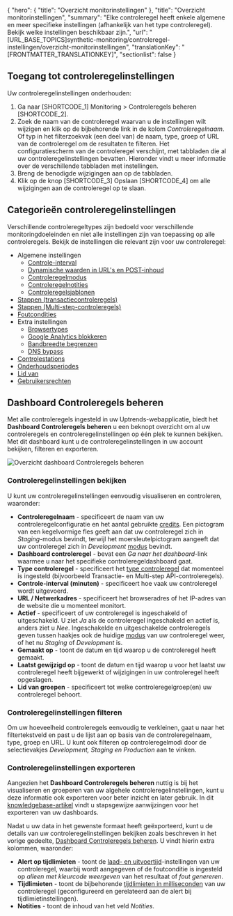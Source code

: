 {
  "hero": {
    "title": "Overzicht monitorinstellingen"
  },
  "title": "Overzicht monitorinstellingen",
  "summary": "Elke controleregel heeft enkele algemene en meer specifieke instellingen (afhankelijk van het type controleregel). Bekijk welke instellingen beschikbaar zijn.",
  "url": "[URL_BASE_TOPICS]synthetic-monitoring/controleregel-instellingen/overzicht-monitorinstellingen",
  "translationKey": "[FRONTMATTER_TRANSLATIONKEY]",
  "sectionlist": false
}

## Toegang tot controleregelinstellingen

Uw controleregelinstellingen onderhouden:

1. Ga naar [SHORTCODE_1] Monitoring > Controleregels beheren [SHORTCODE_2].
2. Zoek de naam van de controleregel waarvan u de instellingen wilt wijzigen en klik op de bijbehorende link in de kolom *Controleregelnaam*. Of typ in het filterzoekvak (een deel van) de naam, type, groep of URL van de controleregel om de resultaten te filteren.
    Het configuratiescherm van de controleregel verschijnt, met tabbladen die al uw controleregelinstellingen bevatten. Hieronder vindt u meer informatie over de verschillende tabbladen met instellingen.
3. Breng de benodigde wijzigingen aan op de tabbladen.
4. Klik op de knop [SHORTCODE_3] Opslaan [SHORTCODE_4] om alle wijzigingen aan de controleregel op te slaan.

## Categorieën controleregelinstellingen

Verschillende controleregeltypes zijn bedoeld voor verschillende monitoringdoeleinden en niet alle instellingen zijn van toepassing op alle controleregels. Bekijk de instellingen die relevant zijn voor uw controleregel:
- Algemene instellingen
   - [Controle-interval]([LINK_URL_1])
   - [Dynamische waarden in URL's en POST-inhoud]([LINK_URL_2])
   - [Controleregelmodus]([LINK_URL_3])
   - [Controleregelnotities]([LINK_URL_4])
   - [Controleregelsjablonen]([LINK_URL_5])
- [Stappen (transactiecontroleregels)]([LINK_URL_6])
- [Stappen (Multi-step-controleregels)]([LINK_URL_7])
- [Foutcondities]([LINK_URL_8])
- Extra instellingen
   - [Browsertypes]([LINK_URL_9])
   - [Google Analytics blokkeren]([LINK_URL_10])
   - [Bandbreedte begrenzen]([LINK_URL_11])
   - [DNS bypass]([LINK_URL_12])
- [Controlestations]([LINK_URL_13])
- [Onderhoudsperiodes]([LINK_URL_14])
- [Lid van]([LINK_URL_15])
- [Gebruikersrechten]([LINK_URL_16])

## Dashboard Controleregels beheren

Met alle controleregels ingesteld in uw Uptrends-webapplicatie, biedt het **Dashboard Controleregels beheren** u een beknopt overzicht om al uw controleregels en controleregelinstellingen op één plek te kunnen bekijken. Met dit dashboard kunt u de controleregelinstellingen in uw account bekijken, filteren en exporteren.

![Overzicht dashboard Controleregels beheren]([LINK_URL_17])

### Controleregelinstellingen bekijken
U kunt uw controleregelinstellingen eenvoudig visualiseren en controleren, waaronder:

- **Controleregelnaam** - specificeert de naam van uw controleregelconfiguratie en het aantal gebruikte [credits]([LINK_URL_18]). Een pictogram van een kegelvormige fles geeft aan dat uw controleregel zich in *Staging*-modus bevindt, terwijl het moersleutelpictogram aangeeft dat uw controleregel zich in *Development* [modus]([LINK_URL_19]) bevindt.
- **Dashboard controleregel** - bevat een *Ga naar het dashboard*-link waarmee u naar het specifieke controleregeldashboard gaat.
- **Type controleregel** - specificeert het [type controleregel]([LINK_URL_20]) dat momenteel is ingesteld (bijvoorbeeld Transactie- en Multi-step API-controleregels).
- **Controle-interval (minuten)** - specificeert hoe vaak uw controleregel wordt uitgevoerd.
- **URL / Netwerkadres** - specificeert het browseradres of het IP-adres van de website die u momenteel monitort.
- **Actief** - specificeert of uw controleregel is ingeschakeld of uitgeschakeld. U ziet *Ja* als de controleregel ingeschakeld en actief is, anders ziet u *Nee*. Ingeschakelde en uitgeschakelde controleregels geven tussen haakjes ook de huidige [modus]([LINK_URL_21]) van uw controleregel weer, of het nu *Staging* of *Development* is.
- **Gemaakt op** - toont de datum en tijd waarop u de controleregel heeft gemaakt.
- **Laatst gewijzigd op** - toont de datum en tijd waarop u voor het laatst uw controleregel heeft bijgewerkt of wijzigingen in uw controleregel heeft opgeslagen.  
- **Lid van groepen** - specificeert tot welke controleregelgroep(en) uw controleregel behoort.

### Controleregelinstellingen filteren

Om uw hoeveelheid controleregels eenvoudig te verkleinen, gaat u naar het filtertekstveld en past u de lijst aan op basis van de controleregelnaam, type, groep en URL. U kunt ook filteren op controleregelmodi door de selectievakjes *Development, Staging en Production* aan te vinken.

### Controleregelinstellingen exporteren

Aangezien het **Dashboard Controleregels beheren** nuttig is bij het visualiseren en groeperen van uw algehele controleregelinstellingen, kunt u deze informatie ook exporteren voor beter inzicht en later gebruik. In dit [knowledgebase-artikel]([LINK_URL_22]) vindt u stapsgewijze aanwijzingen voor het exporteren van uw dashboards.

Nadat u uw data in het gewenste formaat heeft geëxporteerd, kunt u de details van uw controleregelinstellingen bekijken zoals beschreven in het vorige gedeelte, [Dashboard Controleregels beheren]([LINK_URL_23]). U vindt hierin extra kolommen, waaronder:

- **Alert op tijdlimieten** - toont de [laad- en uitvoertijd]([LINK_URL_24])-instellingen van uw controleregel, waarbij wordt aangegeven of de foutconditie is ingesteld op *alleen met kleurcode weergeven* van het resultaat of *fout genereren*.
- **Tijdlimieten** - toont de bijbehorende [tijdlimieten in milliseconden]([LINK_URL_25]) van uw controleregel (geconfigureerd en gerelateerd aan de alert bij tijdlimietinstellingen).
- **Notities** - toont de inhoud van het veld *Notities*.